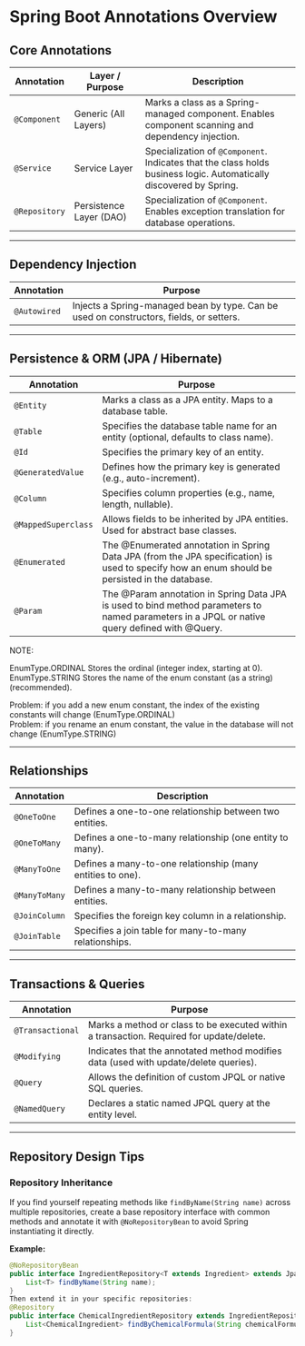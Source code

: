 # Spring Boot Annotations Overview

## Core Annotations

| Annotation      | Layer / Purpose               | Description                                                                                                                                 |
|------------------|-------------------------------|--------------------------------------------------------------------------------------------------------------------------------------------|
| `@Component`     | Generic (All Layers)          | Marks a class as a Spring-managed component. Enables component scanning and dependency injection.                                          |
| `@Service`       | Service Layer                 | Specialization of `@Component`. Indicates that the class holds business logic. Automatically discovered by Spring.                         |
| `@Repository`    | Persistence Layer (DAO)       | Specialization of `@Component`. Enables exception translation for database operations.                                                     |

---

## Dependency Injection

| Annotation    | Purpose                                                                                       |
|---------------|-----------------------------------------------------------------------------------------------|
| `@Autowired`  | Injects a Spring-managed bean by type. Can be used on constructors, fields, or setters.       |

---

## Persistence & ORM (JPA / Hibernate)

| Annotation           | Purpose                                                                                      |
|----------------------|----------------------------------------------------------------------------------------------|
| `@Entity`            | Marks a class as a JPA entity. Maps to a database table.                                     |
| `@Table`             | Specifies the database table name for an entity (optional, defaults to class name).          |
| `@Id`                | Specifies the primary key of an entity.                                                      |
| `@GeneratedValue`    | Defines how the primary key is generated (e.g., auto-increment).                             |
| `@Column`            | Specifies column properties (e.g., name, length, nullable).                                  |
| `@MappedSuperclass`  | Allows fields to be inherited by JPA entities. Used for abstract base classes.               |
| `@Enumerated`        | The @Enumerated annotation in Spring Data JPA (from the JPA specification) is used to specify how an enum should be persisted in the database. |
| `@Param`             | The @Param annotation in Spring Data JPA is used to bind method parameters to named parameters in a JPQL or native query defined with @Query.  |

NOTE: 

EnumType.ORDINAL	Stores the ordinal (integer index, starting at 0). <br>
EnumType.STRING	Stores the name of the enum constant (as a string) (recommended).

Problem: if you add a new enum constant, the index of the existing constants will change (EnumType.ORDINAL) <br>
Problem: if you rename an enum constant, the value in the database will not change (EnumType.STRING)

---

## Relationships

| Annotation       | Description                                              |
|------------------|----------------------------------------------------------|
| `@OneToOne`      | Defines a one-to-one relationship between two entities. |
| `@OneToMany`     | Defines a one-to-many relationship (one entity to many).|
| `@ManyToOne`     | Defines a many-to-one relationship (many entities to one).|
| `@ManyToMany`    | Defines a many-to-many relationship between entities.    |
| `@JoinColumn`    | Specifies the foreign key column in a relationship.      |
| `@JoinTable`     | Specifies a join table for many-to-many relationships.   |

---

## Transactions & Queries

| Annotation         | Purpose                                                                                       |
|--------------------|-----------------------------------------------------------------------------------------------|
| `@Transactional`   | Marks a method or class to be executed within a transaction. Required for update/delete.      |
| `@Modifying`       | Indicates that the annotated method modifies data (used with update/delete queries).          |
| `@Query`           | Allows the definition of custom JPQL or native SQL queries.                                   |
| `@NamedQuery`      | Declares a static named JPQL query at the entity level.                                       |

---

## Repository Design Tips

### Repository Inheritance

If you find yourself repeating methods like `findByName(String name)` across multiple repositories, create a base repository interface with common methods and annotate it with `@NoRepositoryBean` to avoid Spring instantiating it directly.

**Example:**

```java
@NoRepositoryBean
public interface IngredientRepository<T extends Ingredient> extends JpaRepository<T, Long> {
    List<T> findByName(String name);
}
Then extend it in your specific repositories:
@Repository
public interface ChemicalIngredientRepository extends IngredientRepository<BasicChemicalIngredient> {
    List<ChemicalIngredient> findByChemicalFormula(String chemicalFormula);
}
```
